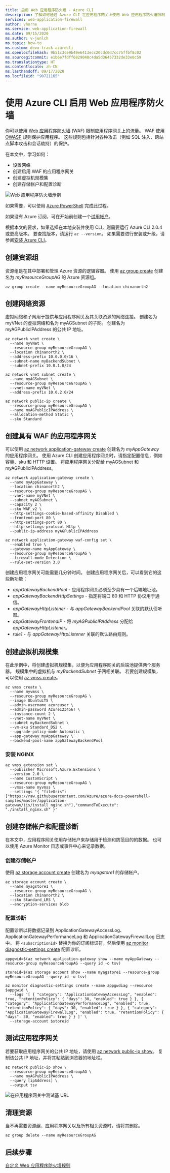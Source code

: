 ```yaml
---
title: 启用 Web 应用程序防火墙 - Azure CLI
description: 了解如何通过 Azure CLI 在应用程序网关上使用 Web 应用程序防火墙限制 Web 流量。
services: web-application-firewall
author: vhorne
ms.service: web-application-firewall
ms.date: 09/15/2020
ms.author: v-junlch
ms.topic: how-to
ms.custom: devx-track-azurecli
ms.openlocfilehash: 9b51c3ce9b49e6413ecc20cdc0d7cc75ffbf8c02
ms.sourcegitcommit: e1b6e7fdff6829040c4da5d36457332de33e0c59
ms.translationtype: HT
ms.contentlocale: zh-CN
ms.lasthandoff: 09/17/2020
ms.locfileid: "90721165"
---
```

# <a name="enable-web-application-firewall-using-the-azure-cli"></a>使用 Azure CLI 启用 Web 应用程序防火墙

你可以使用 [Web 应用程序防火墙](ag-overview.md) (WAF) 限制应用程序网关上的流量。 WAF 使用 [OWASP](https://www.owasp.org/index.php/Category:OWASP_ModSecurity_Core_Rule_Set_Project) 规则保护应用程序。 这些规则包括针对各种攻击（例如 SQL 注入、跨站点脚本攻击和会话劫持）的保护。

在本文中，学习如何：

 * 设置网络
 * 创建启用 WAF 的应用程序网关
 * 创建虚拟机规模集
 * 创建存储帐户和配置诊断

![Web 应用程序防火墙示例](../media/tutorial-restrict-web-traffic-cli/scenario-waf.png)

如果需要，可以使用 [Azure PowerShell](tutorial-restrict-web-traffic-powershell.md) 完成此过程。

如果没有 Azure 订阅，可在开始前创建一个[试用帐户](https://www.azure.cn/pricing/1rmb-trial)。

根据本文的要求，如果选择在本地安装并使用 CLI，则需要运行 Azure CLI 2.0.4 或更高版本。 要查找版本，请运行 `az --version`。 如果需要进行安装或升级，请参阅[安装 Azure CLI](/cli/install-azure-cli)。

## <a name="create-a-resource-group"></a>创建资源组

资源组是在其中部署和管理 Azure 资源的逻辑容器。 使用 [az group create](/cli/group#az-group-create) 创建名为 *myResourceGroupAG* 的 Azure 资源组。

```azurecli
az group create --name myResourceGroupAG --location chinanorth2
```

## <a name="create-network-resources"></a>创建网络资源

虚拟网络和子网用于提供与应用程序网关及其关联资源的网络连接。 创建名为 myVNet 的虚拟网络和名为 myAGSubnet 的子网。 创建名为 myAGPublicIPAddress 的公共 IP 地址。

```azurecli
az network vnet create \
  --name myVNet \
  --resource-group myResourceGroupAG \
  --location chinanorth2 \
  --address-prefix 10.0.0.0/16 \
  --subnet-name myBackendSubnet \
  --subnet-prefix 10.0.1.0/24

az network vnet subnet create \
  --name myAGSubnet \
  --resource-group myResourceGroupAG \
  --vnet-name myVNet \
  --address-prefix 10.0.2.0/24

az network public-ip create \
  --resource-group myResourceGroupAG \
  --name myAGPublicIPAddress \
  --allocation-method Static \
  --sku Standard
```

## <a name="create-an-application-gateway-with-a-waf"></a>创建具有 WAF 的应用程序网关

可以使用 [az network application-gateway create](/cli/network/application-gateway) 创建名为 *myAppGateway* 的应用程序网关。 使用 Azure CLI 创建应用程序网关时，请指定配置信息，例如容量、sku 和 HTTP 设置。 将应用程序网关分配给 myAGSubnet 和 myAGPublicIPAddress。

```azurecli
az network application-gateway create \
  --name myAppGateway \
  --location chinanorth2 \
  --resource-group myResourceGroupAG \
  --vnet-name myVNet \
  --subnet myAGSubnet \
  --capacity 2 \
  --sku WAF_v2 \
  --http-settings-cookie-based-affinity Disabled \
  --frontend-port 80 \
  --http-settings-port 80 \
  --http-settings-protocol Http \
  --public-ip-address myAGPublicIPAddress

az network application-gateway waf-config set \
  --enabled true \
  --gateway-name myAppGateway \
  --resource-group myResourceGroupAG \
  --firewall-mode Detection \
  --rule-set-version 3.0
```

创建应用程序网关可能需要几分钟时间。 创建应用程序网关后，可以看到它的这些新功能：

- *appGatewayBackendPool* - 应用程序网关必须至少具有一个后端地址池。
- *appGatewayBackendHttpSettings* - 指定将端口 80 和 HTTP 协议用于通信。
- *appGatewayHttpListener* - 与 *appGatewayBackendPool* 关联的默认侦听器。
- *appGatewayFrontendIP* - 将 *myAGPublicIPAddress* 分配给 *appGatewayHttpListener*。
- *rule1* - 与 *appGatewayHttpListener* 关联的默认路由规则。

## <a name="create-a-virtual-machine-scale-set"></a>创建虚拟机规模集

在此示例中，将创建虚拟机规模集，以便为应用程序网关的后端池提供两个服务器。 规模集中的虚拟机与 *myBackendSubnet* 子网相关联。 若要创建规模集，可以使用 [az vmss create](/cli/vmss#az-vmss-create)。

```azurecli
az vmss create \
  --name myvmss \
  --resource-group myResourceGroupAG \
  --image UbuntuLTS \
  --admin-username azureuser \
  --admin-password Azure123456! \
  --instance-count 2 \
  --vnet-name myVNet \
  --subnet myBackendSubnet \
  --vm-sku Standard_DS2 \
  --upgrade-policy-mode Automatic \
  --app-gateway myAppGateway \
  --backend-pool-name appGatewayBackendPool
```

### <a name="install-nginx"></a>安装 NGINX

```azurecli
az vmss extension set \
  --publisher Microsoft.Azure.Extensions \
  --version 2.0 \
  --name CustomScript \
  --resource-group myResourceGroupAG \
  --vmss-name myvmss \
  --settings '{ "fileUris": ["https://raw.githubusercontent.com/Azure/azure-docs-powershell-samples/master/application-gateway/iis/install_nginx.sh"],"commandToExecute": "./install_nginx.sh" }'
```

## <a name="create-a-storage-account-and-configure-diagnostics"></a>创建存储帐户和配置诊断

在本文中，应用程序网关使用存储帐户来存储用于检测和防范目的的数据。 也可以使用 Azure Monitor 日志或事件中心来记录数据。 

### <a name="create-a-storage-account"></a>创建存储帐户

使用 [az storage account create](/cli/storage/account?view=azure-cli-latest#az-storage-account-create) 创建名为 *myagstore1* 的存储帐户。

```azurecli
az storage account create \
  --name myagstore1 \
  --resource-group myResourceGroupAG \
  --location chinanorth2 \
  --sku Standard_LRS \
  --encryption-services blob
```

### <a name="configure-diagnostics"></a>配置诊断

配置诊断以将数据记录到 ApplicationGatewayAccessLog、ApplicationGatewayPerformanceLog 和 ApplicationGatewayFirewallLog 日志中。 将 `<subscriptionId>` 替换为你的订阅标识符，然后使用 [az monitor diagnostic-settings create](/cli/monitor/diagnostic-settings?view=azure-cli-latest#az-monitor-diagnostic-settings-create) 配置诊断。

```azurecli
appgwid=$(az network application-gateway show --name myAppGateway --resource-group myResourceGroupAG --query id -o tsv)

storeid=$(az storage account show --name myagstore1 --resource-group myResourceGroupAG --query id -o tsv)

az monitor diagnostic-settings create --name appgwdiag --resource $appgwid \
  --logs '[ { "category": "ApplicationGatewayAccessLog", "enabled": true, "retentionPolicy": { "days": 30, "enabled": true } }, { "category": "ApplicationGatewayPerformanceLog", "enabled": true, "retentionPolicy": { "days": 30, "enabled": true } }, { "category": "ApplicationGatewayFirewallLog", "enabled": true, "retentionPolicy": { "days": 30, "enabled": true } } ]' \
  --storage-account $storeid
```

## <a name="test-the-application-gateway"></a>测试应用程序网关

若要获取应用程序网关的公共 IP 地址，请使用 [az network public-ip show](/cli/network/public-ip#az-network-public-ip-show)。 复制该公共 IP 地址，并将其粘贴到浏览器的地址栏。

```azurecli
az network public-ip show \
  --resource-group myResourceGroupAG \
  --name myAGPublicIPAddress \
  --query [ipAddress] \
  --output tsv
```

![在应用程序网关中测试基 URL](../media/tutorial-restrict-web-traffic-cli/application-gateway-nginxtest.png)

## <a name="clean-up-resources"></a>清理资源

当不再需要资源组、应用程序网关以及所有相关资源时，请将其删除。

```azurecli
az group delete --name myResourceGroupAG 
```

## <a name="next-steps"></a>后续步骤

[自定义 Web 应用程序防火墙规则](application-gateway-customize-waf-rules-portal.md)

